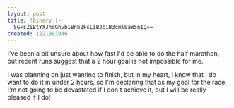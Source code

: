 ```yaml
---
layout: post
title: !binary |-
  SGFsZiBtYXJhdGhvbiBnb2FsLiBJbiB3cml0aW5nIQ==
created: 1221991946
---
```

I've been a bit unsure about how fast I'd be able to do the half marathon, but recent runs suggest that a 2 hour goal is not impossible for me.

I was planning on just wanting to finish, but in my heart, I know that I do want to do it in under 2 hours, so I'm declaring that as my goal for the race. I'm not going to be devastated if I don't achieve it, but I will be really pleased if I do!
